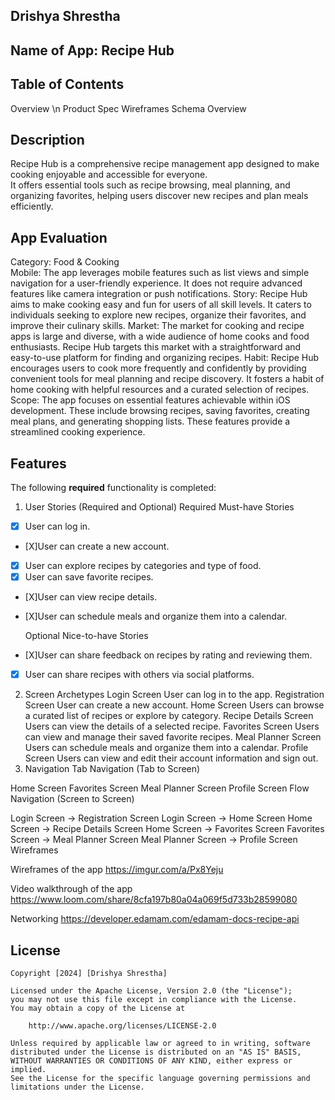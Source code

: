 ## Drishya Shrestha
## Name of App: Recipe Hub

## Table of Contents

Overview \n
Product Spec
Wireframes
Schema
Overview

## Description
Recipe Hub is a comprehensive recipe management app designed to make cooking enjoyable and accessible for everyone.  </br>
It offers essential tools such as recipe browsing, meal planning, and organizing favorites, helping users discover new recipes and plan meals efficiently. </br>


## App Evaluation
Category: Food & Cooking \
Mobile: The app leverages mobile features such as list views and simple navigation for a user-friendly experience. It does not require advanced features like camera integration or push notifications.
Story: Recipe Hub aims to make cooking easy and fun for users of all skill levels. It caters to individuals seeking to explore new recipes, organize their favorites, and improve their culinary skills.
Market: The market for cooking and recipe apps is large and diverse, with a wide audience of home cooks and food enthusiasts. Recipe Hub targets this market with a straightforward and easy-to-use platform for finding and organizing recipes.
Habit: Recipe Hub encourages users to cook more frequently and confidently by providing convenient tools for meal planning and recipe discovery. It fosters a habit of home cooking with helpful resources and a curated selection of recipes.
Scope: The app focuses on essential features achievable within iOS development. These include browsing recipes, saving favorites, creating meal plans, and generating shopping lists. These features provide a streamlined cooking experience.

##  Features

The following **required** functionality is completed:


1. User Stories (Required and Optional)
Required Must-have Stories

- [X] User can log in.
- [X]User can create a new account.
- [X] User can explore recipes by categories and type of food.
- [X] User can save favorite recipes.
- [X]User can view recipe details.
- [X]User can schedule meals and organize them into a calendar.

  Optional Nice-to-have Stories

- [X]User can share feedback on recipes by rating and reviewing them.
- [X] User can share recipes with others via social platforms.
 
2. Screen Archetypes
Login Screen
User can log in to the app.
Registration Screen
User can create a new account.
Home Screen
Users can browse a curated list of recipes or explore by category.
Recipe Details Screen
Users can view the details of a selected recipe.
Favorites Screen
Users can view and manage their saved favorite recipes.
Meal Planner Screen
Users can schedule meals and organize them into a calendar.
Profile Screen
Users can view and edit their account information and sign out.
3. Navigation
Tab Navigation (Tab to Screen)

Home Screen
Favorites Screen
Meal Planner Screen
Profile Screen
Flow Navigation (Screen to Screen)

Login Screen → Registration Screen
Login Screen → Home Screen
Home Screen → Recipe Details Screen
Home Screen → Favorites Screen
Favorites Screen → Meal Planner Screen
Meal Planner Screen → Profile Screen
Wireframes

Wireframes of the app
https://imgur.com/a/Px8Yeju


Video walkthrough of the app
https://www.loom.com/share/8cfa197b80a04a069f5d733b28599080


Networking
https://developer.edamam.com/edamam-docs-recipe-api


## License

    Copyright [2024] [Drishya Shrestha]

    Licensed under the Apache License, Version 2.0 (the "License");
    you may not use this file except in compliance with the License.
    You may obtain a copy of the License at

        http://www.apache.org/licenses/LICENSE-2.0

    Unless required by applicable law or agreed to in writing, software
    distributed under the License is distributed on an "AS IS" BASIS,
    WITHOUT WARRANTIES OR CONDITIONS OF ANY KIND, either express or implied.
    See the License for the specific language governing permissions and
    limitations under the License.
